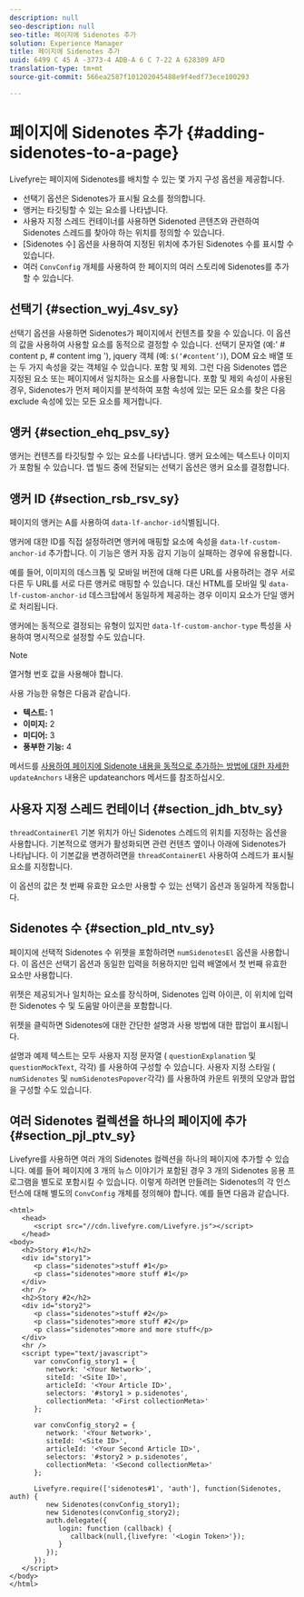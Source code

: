 ```yaml
---
description: null
seo-description: null
seo-title: 페이지에 Sidenotes 추가
solution: Experience Manager
title: 페이지에 Sidenotes 추가
uuid: 6499 C 45 A -3773-4 ADB-A 6 C 7-22 A 628309 AFD
translation-type: tm+mt
source-git-commit: 566ea2587f101202045488e9f4edf73ece100293

---
```



# 페이지에 Sidenotes 추가 {#adding-sidenotes-to-a-page}

Livefyre는 페이지에 Sidenotes를 배치할 수 있는 몇 가지 구성 옵션을 제공합니다.

* 선택기 옵션은 Sidenotes가 표시될 요소를 정의합니다.
* 앵커는 타깃팅할 수 있는 요소를 나타냅니다.
* 사용자 지정 스레드 컨테이너를 사용하면 Sidenoted 콘텐츠와 관련하여 Sidenotes 스레드를 찾아야 하는 위치를 정의할 수 있습니다.
* [Sidenotes 수] 옵션을 사용하여 지정된 위치에 추가된 Sidenotes 수를 표시할 수 있습니다.
* 여러 `ConvConfig` 개체를 사용하여 한 페이지의 여러 스토리에 Sidenotes를 추가할 수 있습니다.

## 선택기 {#section_wyj_4sv_sy}

선택기 옵션을 사용하면 Sidenotes가 페이지에서 컨텐츠를 찾을 수 있습니다. 이 옵션의 값을 사용하여 사용할 요소를 동적으로 결정할 수 있습니다. 선택기 문자열 (예:' # content p, # content img '), jquery 객체 (예: `$(‘#content’)`), DOM 요소 배열 또는 두 가지 속성을 갖는 객체일 수 있습니다. 포함 및 제외. 그런 다음 Sidenotes 앱은 지정된 요소 또는 페이지에서 일치하는 요소를 사용합니다. 포함 및 제외 속성이 사용된 경우, Sidenotes가 먼저 페이지를 분석하여 포함 속성에 있는 모든 요소를 찾은 다음 exclude 속성에 있는 모든 요소를 제거합니다.

## 앵커 {#section_ehq_psv_sy}

앵커는 컨텐츠를 타깃팅할 수 있는 요소를 나타냅니다. 앵커 요소에는 텍스트나 이미지가 포함될 수 있습니다. 앱 빌드 중에 전달되는 선택기 옵션은 앵커 요소를 결정합니다.

## 앵커 ID {#section_rsb_rsv_sy}

페이지의 앵커는 A를 사용하여 `data-lf-anchor-id`식별됩니다.

앵커에 대한 ID를 직접 설정하려면 앵커에 매핑할 요소에 속성을 `data-lf-custom-anchor-id` 추가합니다. 이 기능은 앵커 자동 감지 기능이 실패하는 경우에 유용합니다.

예를 들어, 이미지의 데스크톱 및 모바일 버전에 대해 다른 URL를 사용하려는 경우 서로 다른 두 URL를 서로 다른 앵커로 매핑할 수 있습니다. 대신 HTML를 모바일 및 `data-lf-custom-anchor-id` 데스크탑에서 동일하게 제공하는 경우 이미지 요소가 단일 앵커로 처리됩니다.

앵커에는 동적으로 결정되는 유형이 있지만 `data-lf-custom-anchor-type` 특성을 사용하여 명시적으로 설정할 수도 있습니다.

>[!NOTE]
>
>열거형 번호 값을 사용해야 합니다.

사용 가능한 유형은 다음과 같습니다.

* **텍스트:** 1
* **이미지:** 2
* **미디어:** 3
* **풍부한 기능:** 4

메서드를 [사용하여 페이지에 Sidenote 내용을 동적으로 추가하는 방법에 대한 자세한](/help/implementation/c-app-integrations/c-sidenotes-integration/update-anchors-method.md) `updateAnchors` 내용은 updateanchors 메서드를 참조하십시오.

## 사용자 지정 스레드 컨테이너 {#section_jdh_btv_sy}

`threadContainerEl` 기본 위치가 아닌 Sidenotes 스레드의 위치를 지정하는 옵션을 사용합니다. 기본적으로 앵커가 활성화되면 관련 컨텐츠 옆이나 아래에 Sidenotes가 나타납니다. 이 기본값을 변경하려면을 `threadContainerEl` 사용하여 스레드가 표시될 요소를 지정합니다.

이 옵션의 값은 첫 번째 유효한 요소만 사용할 수 있는 선택기 옵션과 동일하게 작동합니다.

## Sidenotes 수 {#section_pld_ntv_sy}

페이지에 선택적 Sidenotes 수 위젯을 포함하려면 `numSidenotesEl` 옵션을 사용합니다. 이 옵션은 선택기 옵션과 동일한 입력을 허용하지만 입력 배열에서 첫 번째 유효한 요소만 사용합니다.

위젯은 제공되거나 일치하는 요소를 장식하며, Sidenotes 입력 아이콘, 이 위치에 입력한 Sidenotes 수 및 도움말 아이콘을 포함합니다.

위젯을 클릭하면 Sidenotes에 대한 간단한 설명과 사용 방법에 대한 팝업이 표시됩니다.

설명과 예제 텍스트는 모두 사용자 지정 문자열 ( `questionExplanation` 및 `questionMockText`, 각각) 를 사용하여 구성할 수 있습니다. 사용자 지정 스타일 ( `numSidenotes` 및 `numSidenotesPopover`각각) 를 사용하여 카운트 위젯의 모양과 팝업을 구성할 수도 있습니다.

## 여러 Sidenotes 컬렉션을 하나의 페이지에 추가 {#section_pjl_ptv_sy}

Livefyre를 사용하면 여러 개의 Sidenotes 컬렉션을 하나의 페이지에 추가할 수 있습니다. 예를 들어 페이지에 3 개의 뉴스 이야기가 포함된 경우 3 개의 Sidenotes 응용 프로그램을 별도로 포함시킬 수 있습니다. 이렇게 하려면 만들려는 Sidenotes의 각 인스턴스에 대해 별도의 `ConvConfig` 개체를 정의해야 합니다. 예를 들면 다음과 같습니다.

```
<html> 
   <head> 
      <script src="//cdn.livefyre.com/Livefyre.js"></script> 
   </head> 
<body> 
   <h2>Story #1</h2> 
   <div id="story1"> 
      <p class="sidenotes">stuff #1</p> 
      <p class="sidenotes">more stuff #1</p> 
   </div> 
   <hr /> 
   <h2>Story #2</h2> 
   <div id="story2"> 
      <p class="sidenotes">stuff #2</p> 
      <p class="sidenotes">more stuff #2</p> 
      <p class="sidenotes">more and more stuff</p> 
   </div> 
   <hr /> 
   <script type="text/javascript"> 
      var convConfig_story1 = { 
         network: '<Your Network>', 
         siteId: '<Site ID>', 
         articleId: '<Your Article ID>', 
         selectors: '#story1 > p.sidenotes', 
         collectionMeta: '<First collectionMeta>' 
      }; 
  
      var convConfig_story2 = { 
         network: '<Your Network>', 
         siteId: '<Site ID>', 
         articleId: '<Your Second Article ID>', 
         selectors: '#story2 > p.sidenotes', 
         collectionMeta: '<Second collectionMeta>' 
      }; 
  
      Livefyre.require(['sidenotes#1', 'auth'], function(Sidenotes, auth) { 
         new Sidenotes(convConfig_story1); 
         new Sidenotes(convConfig_story2); 
         auth.delegate({ 
            login: function (callback) { 
               callback(null,{livefyre: '<Login Token>'}); 
            } 
         }); 
      }); 
   </script> 
</body> 
</html>
```
